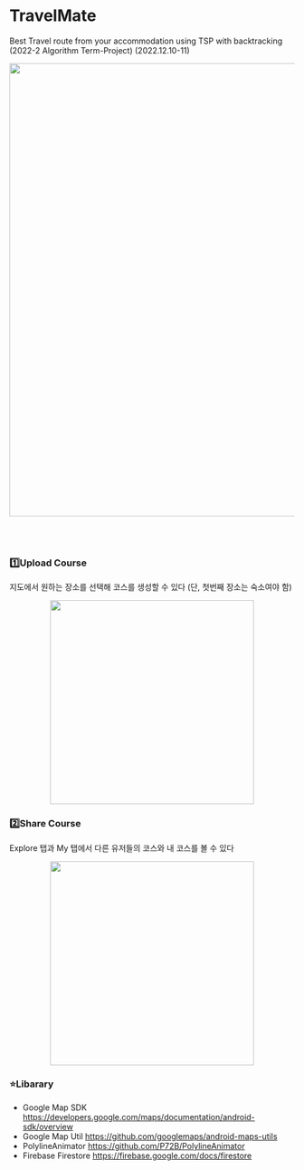 # TravelMate
Best Travel route from your accommodation using TSP with backtracking (2022-2 Algorithm Term-Project) (2022.12.10-11)

<p align="center">
  <img width="800px" src="https://user-images.githubusercontent.com/87323603/206906371-59df6cf8-aa54-4404-9c39-7a7b5ca99adf.png">
</p>
<br/> <br/>


### 1️⃣Upload Course
지도에서 원하는 장소를 선택해 코스를 생성할 수 있다 (단, 첫번째 장소는 숙소여야 함) 
<p align="center">
  <img width="360px" src="https://user-images.githubusercontent.com/87323603/206906046-c87e46c9-19d1-44fc-99a0-8e3c0ec0423a.gif">
</p>

### 2️⃣Share Course
Explore 탭과 My 탭에서 다른 유저들의 코스와 내 코스를 볼 수 있다
<p align="center">
  <img width="360px" src="https://user-images.githubusercontent.com/87323603/206906268-d0b3d735-2ce5-4ea3-ba9d-3073218fb1ed.gif">
</p>

### ⭐Libarary
- Google Map SDK https://developers.google.com/maps/documentation/android-sdk/overview
- Google Map Util https://github.com/googlemaps/android-maps-utils
- PolylineAnimator https://github.com/P72B/PolylineAnimator
- Firebase Firestore https://firebase.google.com/docs/firestore
